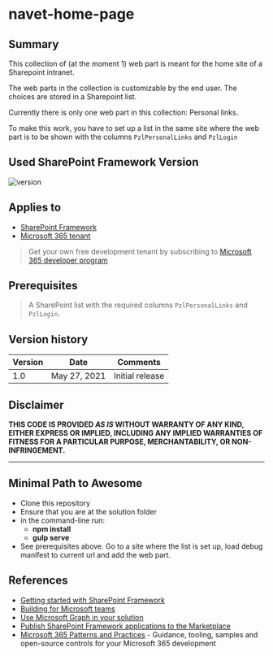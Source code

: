 # navet-home-page

## Summary

This collection of (at the moment 1) web part is meant for the home site of a Sharepoint intranet. 

The web parts in the collection is customizable by the end user. The choices are stored in a Sharepoint list.

Currently there is only one web part in this collection: Personal links.

To make this work, you have to set up a list in the same site where the web part is to be shown with the columns `PzlPersonalLinks` and `PzlLogin`

## Used SharePoint Framework Version

![version](https://img.shields.io/badge/version-1.11-green.svg)

## Applies to

- [SharePoint Framework](https://aka.ms/spfx)
- [Microsoft 365 tenant](https://docs.microsoft.com/en-us/sharepoint/dev/spfx/set-up-your-developer-tenant)

> Get your own free development tenant by subscribing to [Microsoft 365 developer program](http://aka.ms/o365devprogram)

## Prerequisites

> A SharePoint list with the required columns `PzlPersonalLinks` and `PzlLogin`.


## Version history

Version|Date|Comments
-------|----|--------
1.0|May 27, 2021|Initial release

## Disclaimer

**THIS CODE IS PROVIDED *AS IS* WITHOUT WARRANTY OF ANY KIND, EITHER EXPRESS OR IMPLIED, INCLUDING ANY IMPLIED WARRANTIES OF FITNESS FOR A PARTICULAR PURPOSE, MERCHANTABILITY, OR NON-INFRINGEMENT.**

---

## Minimal Path to Awesome

- Clone this repository
- Ensure that you are at the solution folder
- in the command-line run:
  - **npm install**
  - **gulp serve**
- See prerequisites above. Go to a site where the list is set up, load debug manifest to current url and add the web part.

## References

- [Getting started with SharePoint Framework](https://docs.microsoft.com/en-us/sharepoint/dev/spfx/set-up-your-developer-tenant)
- [Building for Microsoft teams](https://docs.microsoft.com/en-us/sharepoint/dev/spfx/build-for-teams-overview)
- [Use Microsoft Graph in your solution](https://docs.microsoft.com/en-us/sharepoint/dev/spfx/web-parts/get-started/using-microsoft-graph-apis)
- [Publish SharePoint Framework applications to the Marketplace](https://docs.microsoft.com/en-us/sharepoint/dev/spfx/publish-to-marketplace-overview)
- [Microsoft 365 Patterns and Practices](https://aka.ms/m365pnp) - Guidance, tooling, samples and open-source controls for your Microsoft 365 development
